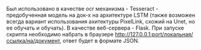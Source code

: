 Был использовано в качестве ocr механизма - Tesseract - предобученная модель на док-х на архитектуре LSTM (также возможен всегда вариант использования ахитектуры PixelLink, схожий на Unet, но ее обучать и обучать).
В качестве веб-сервера - Flask.
При запуске скрипта необходимо набрать в браузере http://127.0.0.1:port/локальная/ссылка/на/документ, ответ будет в формате JSON.